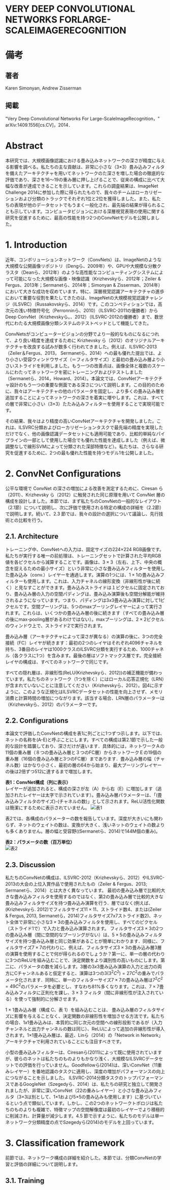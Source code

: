 # VERY DEEP CONVOLUTIONAL NETWORKS FORLARGE-SCALEIMAGERECOGNITION

# 備考
## 著者
Karen Simonyan, Andrew Zisserman

## 掲載
"Very Deep Convolutional Networks For Large-ScaleImageRecognition，" arXiv:1409.1556[cs.CV]，2014．

# Abstract
本研究では、大規模画像認識における畳み込みネットワークの深さが精度に与える影響を調べる。私たちの主な貢献は、非常に小さな（3×3）畳み込みフィルタを備えたアーキテクチャを用いてネットワークのた深さを増した場合の徹底的な評価であり、深さを16～19の重み層に押し上げることで、従来の構成に比べて大幅な改善が達成できることを示しています。これらの調査結果は、ImageNet Challenge 2014に参加した際に得られたもので、我々のチームはローカリゼーションおよび分類のトラックでそれぞれ1位と2位を獲得しました。また、私たちの表現が他のデータセットでもうまく一般化され、最先端の結果が得られることも示しています。コンピュータビジョンにおける深層視覚表現の使用に関する研究を促進するために、最高の性能を持つ2つのConvNetモデルを公開しました。

# 1. Introduction
近年、コンボリューションネットワーク（ConvNets）は、ImageNetのような大規模な公開画像リポジトリ（Dengら、2009年）や、GPUや大規模な分散クラスタ（Deanら、2012年）のような高性能なコンピューティングシステムによって可能になった大規模な画像・映像認識（Krizhevskyら、2012年；Zeiler & Fergus、2013年；Sermanetら、2014年；Simonyan & Zisserman、2014年）において大きな成功を収めています。特に、深層視覚認識アーキテクチャの進歩において重要な役割を果たしてきたのは、ImageNetの大規模視覚認識チャレンジ（ILSVRC）（Russakovskyら、2014）です。このコンペティションでは，高次元の浅い特徴符号化（Perronninら、2010）（ILSVRC-2011の優勝者）からDeep ConvNet（Krizhevskyら。、2012）（ILSVRC-2012の優勝者）まで、数世代にわたる大規模画像分類システムのテストベッドとして機能してきた。

ConvNetsがコンピュータービジョンの分野でより一般的なものになるにつれて、より良い精度を達成するために Krizhevsky ら（2012）のオリジナルアーキテクチャを改良する試みが数多く行われてきました。例えば、ILSVRC-2013（Zeiler＆Fergus、2013， Sermanetら、2014）への最も優れた提出では、より小さい受容ウィンドウサイズ（＝フィルタサイズ）と最初の畳み込み層より小さいストライドを利用しました。もう一つの改善点は、画像全体と複数のスケールにわたってネットワークを密にトレーニングおよびテストしました（Sermanetら、2014，Howard、2014）。本論文では、ConvNetアーキテクチャ設計のもう一つの重要な側面である深さについて説明します。この目的のために、我々はアーキテクチャの他のパラメータを固定し、より多くの畳み込み層を追加することによってネットワークの深さを着実に増やします。これは、すべての層で非常に小さい（3×3）たたみ込みフィルターを使用することで実現可能です。

その結果、我々はより精度の高いConvNetアーキテクチャを開発しました。これは、ILSVRC分類およびローカリゼーションタスクで最先端の精度を実現しただけでなく、他の画像認識データセットにも適用可能であり、比較的単純なパイプラインの一部として使用した場合でも優れた性能を達成しました（例えば、微調整なしで線形SVMによって分類された深部特徴など）。私たちは、さらなる研究を促進するために、2つの最も優れた性能を持つモデル1を公開しました。

# 2. ConvNet Configurations
公平な環境で ConvNet の深さの増加による改善を測定するために、Ciresan ら（2011）、Krizhevsky ら（2012）に触発された同じ原理を用いて ConvNet 層の構成を設計しました。本節では、まず私たちのConvNetの一般的なレイアウト（2.1節）について説明し、次に評価で使用される特定の構成の詳細を（2.2節）で説明します。続いて、2.3 節では、我々の設計の選択について議論し、先行技術との比較を行う。

## 2.1. Architecture
トレーニング中、ConvNetへの入力は、固定サイズの224×224 RGB画像です。私たちが実行する唯一の前処理は、トレーニングセットで計算された平均RGB値を各ピクセルから減算することです。画像は、$3×3$（左右、上下、中央の概念を捉えるための最小サイズ）という非常に小さな畳み込みフィルターを使用した畳み込み（conv.）レイヤーを通過します。演算の1つには、$1×1$の畳み込みフィルターも使用します。これは、入力チャネルの線形変換（非線形性が後に続く）と見なすことができます。畳み込みストライドは１ピクセルに固定されており、畳み込み層の入力の空間パディングは、畳み込み演算後も空間分解能が維持されるようになっています。つまり、パディングは$3x3$畳み込み演算に対して1ピクセルです。空間プーリングは、5つのmaxプーリングレイヤーによって実行されます。これらは、いくつかの畳み込み層の後に続きます（すべての畳み込み層の後にmax-pooling層があるわけではない）。maxプーリングは、$2×2$ピクセルのウィンドウ上で、ストライド2で実行されます。

畳み込み層（アーキテクチャによって深さが異なる）の演算の後に、3つの完全接続（FC）レイヤが続きます：最初の2つのレイヤはそれぞれ4096チャネルを持ち、3番目のレイヤは1000クラスのILSVRC分類を実行するため、1000チャネル（各クラスに1つ）を含みます。最後の層はソフトマックス層です。完全接続レイヤの構成は、すべてのネットワークで同じです。

すべての隠れ層は、非線形性(ReLU(Krizhevskyら、2012))の補正機能が備わっています。私たちのネットワーク（1つを除く）にはローカル応答正規化（LRN）が含まれていないことに注意してください（Krizhevskyら、2012）。図4に示すように、このような正規化はILSVRCデータセットの性能を向上させず、メモリ消費と計算時間の増加につながります。該当する場合、LRN層のパラメーターは（Krizhevskyら、2012）のパラメーターです。

## 2.2. Configurations
本論文で評価したConvNetの構成を表1に列ごとに1つずつ示します。以下では、ネットの名称を(A-E)と呼ぶことにします。すべての構成は第2.1節で示した一般的な設計を踏襲しており、深さだけが違います．具体的には，ネットワークＡの11個の重み層（８つの畳み込み層と３つのFC層）からネットワークＥの19個の重み層（16個の畳み込み層と3つのFC層）まであります．畳み込み層の幅（チャネル数）はかなり小さく、最初の層の64から始まり、最大プーリングレイヤーの後は2倍ずつ512に達するまで増加します。

**表1：ConvNet構成（列に表示）**\
レイヤーが追加されると、構成の深さが左（A）から右（E）に増加します（追加されたレイヤーは太字で示されています）。畳み込み層パラメーターは、「(畳み込みフィルタのサイズ)-(チャネルの数)」として示されます。ReLU活性化関数は簡潔にするために表示されていません。
![表1](../画像/表1.png)

表2では、各構成のパラメーターの数を報告しています。深度が大きいにも関わらず、ネットのウェイトの数は、変換が大きく、浅いネットのウェイトの数よりも多くありません。層の幅と受容野((Sermanetら、2014)で144M個の重み)。

**表2：パラメータの数（百万単位）**\
![表2](../画像/表2.png)

## 2.3. Discussion
私たちのConvNetの構成は、ILSVRC-2012（Krizhevskyら、2012）やILSVRC-2013の大会の上位入賞作品で使用されたもの（Zeiler & Fergus、2013; Sermanetら、2014）とは大きく異なっています。
最初の畳み込み層で比較的大きな畳み込みフィルタを使用するのではなく、第2の畳み込み層で比較的大きな畳み込みフィルタサイズを持つ畳み込み演算を行う．層ではなく(例えば、(Krizhevskyら. 2012)でフィルタサイズ$11×11$、ストライド数4、または(Zeiler & Fergus, 2013, Sermanetら，2014)フィルタサイズ$7x7$ストライド数2)、ネット全体で非常に小さな$3×3$の畳み込みフィルタを使用し、すべてのピクセル（ストライド1で）で入力と畳み込み演算されます。
フィルタサイズ$3×3$の2つの畳み込み層（間に空間的なプーリングがない）は、$5×5$の畳み込みフィルタサイズを持つ畳み込み層と同じ効果があることが簡単にわかります．同様に、フィルタサイズ$7×7$の代わりに、例えば、フィルタサイズ$3×3$の畳み込み層3層の演算を使用することで何が得られるのでしょうか？第一に、単一の層の代わりに3つのReLUを組み込むことで、決定関数をより識別性の高いものにします。第二に、パラメータの数を減らします。3層の$3x3$畳み込み演算の入力と出力の両方にCチャンネルあると仮定すると、演算は3つの3$(3^2C^2) = 27C^2$の重みでパラメータ化されます．同時に、単一のフィルターサイズ$7 \times 7$の畳み込み層は$7^2C^2 = 49C^2$のパラメータを必要とし、すなわち$81\%$多くなります。これは、$7 \times 7$畳み込みフィルタに正則化を課し、$3 \times 3$ フィルタ（間に非線形性が注入されている）を使って強制的に分解させます。

$1×1$畳み込み層（構成 C、表 1）を組み込むことは、 畳み込み層のフィルタサイズに影響を与えることなく、決定関数の非線形性を増加させる方法です。私たちの場合、$1x1$畳み込みは、本質的に同じ次元の空間への線形投影であるが（入力チャンネルと出力チャンネルの数は同じ）、ReLUによって追加の非線形性が導入されます。1×1畳み込み層は、最近、Linら（2014）の「Network in Network」アーキテクチャで利用されていることにも注目すべきです。

小型の畳み込みフィルターは、Ciresanら(2011)によって既に使用されていますが、彼らのネットは私たちのものよりもかなり浅く、大規模なILSVRCデータセットでの評価を行っていません。Goodfellowら(2014)は、深いConvNet（11重みレイヤー）を番地認識のタスクに適用し、深度の増加がパフォーマンスの向上につながることを示しました。 ILSVRC-2014分類タスクのトップパフォーマンスであるGoogleNet（Szegedyら、2014）は、私たちの研究と独立して開発されましたが、非常に深いConvNet（22の重みレイヤー）と小さな畳み込みフィルタ（3×3は別として、1×1および5×5の畳み込みも使用します）に基づいているという点で類似しています。しかし、この2つのネットワークトポロジは私たちのものよりも複雑で、特徴マップの空間解像度は最初のレイヤーでより積極的に削減され、計算量が減少します。4.5 節で示すように、私たちのモデルは単一ネットワーク分類精度の点でSzegedyら(2014)のモデルを上回っています。

# 3. Classification framework
前節では、ネットワーク構成の詳細を紹介した。本節では、分類ConvNetの学習と評価の詳細について説明します。

## 3.1. Training
